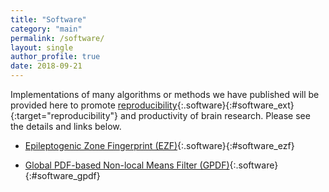 ```yaml
---
title: "Software"
category: "main"
permalink: /software/
layout: single
author_profile: true
date: 2018-09-21
---
```


Implementations of many algorithms or methods we have published will be provided here to promote [reproducibility](https://ieeexplore.ieee.org/document/4815541/){:.software}{:#software_ext}{:target="reproducibility"} and productivity of brain research. Please see the details and links below.

* [Epileptogenic Zone Fingerprint (EZF)](/software/EZ_Fingerprint/ezf_main){:.software}{:#software_ezf}

* [Global PDF-based Non-local Means Filter (GPDF)](/software/GPDF/gpdf_main){:.software}{:#software_gpdf}
